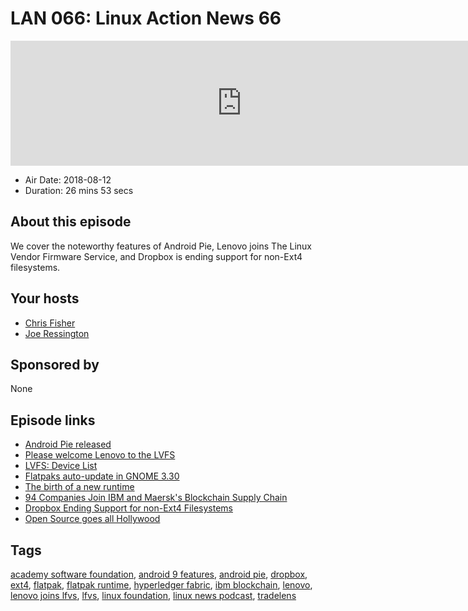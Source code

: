 # LAN 066: Linux Action News 66

<iframe src="https://player.fireside.fm/v2/DAcK9LdX+ac_fXnyj?theme=dark" width="740" height="200" frameborder="0" scrolling="no"></iframe>

* Air Date: 2018-08-12
* Duration: 26 mins 53 secs

## About this episode

We cover the noteworthy features of Android Pie, Lenovo joins The Linux Vendor Firmware Service, and Dropbox is ending support for non-Ext4 filesystems.

## Your hosts
* [Chris Fisher](https://linuxactionnews.com/hosts/chris)
* [Joe Ressington](https://linuxactionnews.com/hosts/joe)

## Sponsored by

None



## Episode links

  * [Android Pie released](https://blog.google/products/android/introducing-android-9-pie/ "Android Pie released")
  * [Please welcome Lenovo to the LVFS](https://blogs.gnome.org/hughsie/2018/08/06/please-welcome-lenovo-to-the-lvfs/ "Please welcome Lenovo to the LVFS")
  * [LVFS: Device List](https://fwupd.org/lvfs/devicelist "LVFS: Device List")
  * [Flatpaks auto-update in GNOME 3.30](https://blogs.gnome.org/hughsie/2018/08/08/gnome-software-and-automatic-updates/ "Flatpaks auto-update in GNOME 3.30")
  * [The birth of a new runtime](https://blogs.gnome.org/alexl/2018/08/10/the-birth-of-a-new-runtime/ "The birth of a new runtime")
  * [94 Companies Join IBM and Maersk's Blockchain Supply Chain](https://www.coindesk.com/90-companies-join-ibm-and-maersks-blockchain-supply-chain/ "94 Companies Join IBM and Maersk's Blockchain Supply Chain")
  * [Dropbox Ending Support for non-Ext4 Filesystems](https://www.dropboxforum.com/t5/Syncing-and-uploads/Dropbox-client-warns-me-that-it-ll-stop-syncing-in-Nov-why/m-p/290065/highlight/true#M42255 "Dropbox Ending Support for non-Ext4 Filesystems")
  * [Open Source goes all Hollywood](https://techcrunch.com/2018/08/10/hollywood-gets-its-own-open-source-foundation/ "Open Source goes all Hollywood")



## Tags

[academy software foundation](https://linuxactionnews.com/tags/academy%20software%20foundation), [android 9 features](https://linuxactionnews.com/tags/android%209%20features), [android pie](https://linuxactionnews.com/tags/android%20pie), [dropbox](https://linuxactionnews.com/tags/dropbox), [ext4](https://linuxactionnews.com/tags/ext4), [flatpak](https://linuxactionnews.com/tags/flatpak), [flatpak runtime](https://linuxactionnews.com/tags/flatpak%20runtime), [hyperledger fabric](https://linuxactionnews.com/tags/hyperledger%20fabric), [ibm blockchain](https://linuxactionnews.com/tags/ibm%20blockchain), [lenovo](https://linuxactionnews.com/tags/lenovo), [lenovo joins lfvs](https://linuxactionnews.com/tags/lenovo%20joins%20lfvs), [lfvs](https://linuxactionnews.com/tags/lfvs), [linux foundation](https://linuxactionnews.com/tags/linux%20foundation), [linux news podcast](https://linuxactionnews.com/tags/linux%20news%20podcast), [tradelens](https://linuxactionnews.com/tags/tradelens)